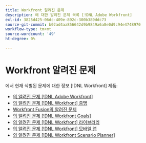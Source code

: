 ```yaml
---
title: Workfront 알려진 문제
description: 에 대한 알려진 문제 목록 [!DNL Adobe Workfront]
exl-id: 3825d425-06dc-409e-892c-300b389ddc73
source-git-commit: b02ad4aa856642d9b9849a6a8e0d9c94e4748970
workflow-type: tm+mt
source-wordcount: '49'
ht-degree: 0%

---
```


# Workfront 알려진 문제

에서 현재 식별된 문제에 대한 정보 [!DNL Workfront] 제품:

* [의 알려진 문제 [!DNL Adobe Workfront]](newworkfrontexperience.md)
* [의 알려진 문제 [!DNL Workfront] 증명](workfrontproof.md)
* [Workfront Fusion의 알려진 문제](workfrontfusion.md)
* [의 알려진 문제 [!DNL Workfront Goals]](workfrontgoals.md)
* [의 알려진 문제 [!DNL Workfront] 라이브러리](workfrontlibrary.md)
* [의 알려진 문제 [!DNL Workfront] 모바일 앱](workfrontmobile.md)
* [의 알려진 문제 [!DNL Workfront Scenario Planner]](workfrontscenarioplanner.md)
